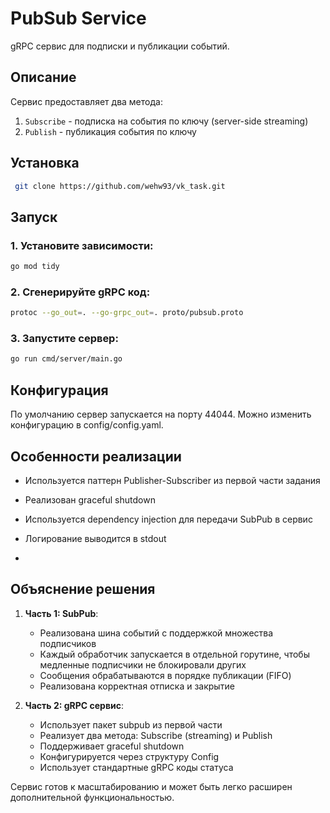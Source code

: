 # PubSub Service

gRPC сервис для подписки и публикации событий.


## Описание

Сервис предоставляет два метода:
1. `Subscribe` - подписка на события по ключу (server-side streaming)
2. `Publish` - публикация события по ключу

## Установка

```bash
 git clone https://github.com/wehw93/vk_task.git
```

## Запуск

### 1. Установите зависимости:
```bash
go mod tidy
```

### 2. Сгенерируйте gRPC код:

```bash
protoc --go_out=. --go-grpc_out=. proto/pubsub.proto
```
### 3. Запустите сервер:

```bash
go run cmd/server/main.go
```
## Конфигурация
По умолчанию сервер запускается на порту 44044. Можно изменить конфигурацию в config/config.yaml.

## Особенности реализации
   - Используется паттерн Publisher-Subscriber из первой части задания

   - Реализован graceful shutdown

   - Используется dependency injection для передачи SubPub в сервис

   - Логирование выводится в stdout
   - 
## Объяснение решения

1. **Часть 1: SubPub**:
   - Реализована шина событий с поддержкой множества подписчиков
   - Каждый обработчик запускается в отдельной горутине, чтобы медленные подписчики не блокировали других
   - Сообщения обрабатываются в порядке публикации (FIFO)
   - Реализована корректная отписка и закрытие

2. **Часть 2: gRPC сервис**:
   - Использует пакет subpub из первой части
   - Реализует два метода: Subscribe (streaming) и Publish
   - Поддерживает graceful shutdown
   - Конфигурируется через структуру Config
   - Использует стандартные gRPC коды статуса

Сервис готов к масштабированию и может быть легко расширен дополнительной функциональностью.
